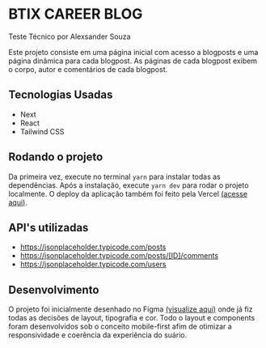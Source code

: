 # BTIX CAREER BLOG

Teste Técnico por Alexsander Souza

Este projeto consiste em uma página inicial com acesso a blogposts e uma página dinâmica para cada blogpost. As páginas de cada blogpost exibem o corpo, autor e comentários de cada blogpost.

## Tecnologias Usadas

- Next
- React
- Tailwind CSS

## Rodando o projeto

Da primeira vez, execute no terminal `yarn` para instalar todas as dependências. Após a instalação, execute `yarn dev` para rodar o projeto localmente. O deploy da aplicação também foi feito pela Vercel [(acesse aqui)](https://btix-tech-test.vercel.app/).

## API's utilizadas

- <https://jsonplaceholder.typicode.com/posts>
- <https://jsonplaceholder.typicode.com/posts/[ID]/comments>
- <https://jsonplaceholder.typicode.com/users>

## Desenvolvimento

O projeto foi inicialmente desenhado no Figma [(visualize aqui)](https://www.figma.com/file/DYAnH8REKymDD6HlvwpR4g/Teste-Tecnicno-Btix?node-id=0%3A1&t=gryrH0NBQd6AiEjT-1) onde já fiz todas as decisões de layout, tipografia e cor. Todo o layout e components foram desenvolvidos sob o conceito mobile-first afim de otimizar a responsividade e coerência da experiência do suário.
